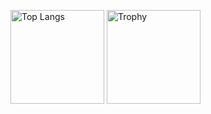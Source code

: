 <!-- ## Hi there 👋 -->

<p align="left"> 
   <img alt="Top Langs" height="150px" src="https://github-readme-stats.vercel.app/api/top-langs/?username=sashi0034&layout=compact&theme=onedark" />
   <img alt="Trophy" height="150px" src="https://github-profile-trophy.vercel.app/?username=sashi0034&theme=onedark)](https://github.com/ryo-ma/github-profile-trophy" />
</p>

<!-- [![Top Langs](https://github-readme-stats.vercel.app/api/top-langs/?username=sashi0034&layout=compact&theme=onedark
)](https://github.com/anuraghazra/github-readme-stats) -->

<!-- <p align="left"> 
  <img alt="Top Langs" height="150px" src="https://github-readme-stats.vercel.app/api/top-langs/?username=sashi0034&layout=compact&show_icons=true&theme=onedark" />
  <img alt="github stats" height="150px" src="https://github-readme-stats.vercel.app/api?username=sashi0034&theme=onedark&show_icons=ture" />
</p> -->

<!--  [![trophy](https://github-profile-trophy.vercel.app/?username=sashi0034&theme=onedark)](https://github.com/ryo-ma/github-profile-trophy) -->

<!--
**sashi0034/sashi0034** is a ✨ _special_ ✨ repository because its `README.md` (this file) appears on your GitHub profile.

Here are some ideas to get you started:

- 🔭 I’m currently working on ...
- 🌱 I’m currently learning ...
- 👯 I’m looking to collaborate on ...
- 🤔 I’m looking for help with ...
- 💬 Ask me about ...
- 📫 How to reach me: ...
- 😄 Pronouns: ...
- ⚡ Fun fact: ...
-->
